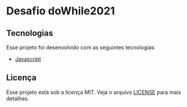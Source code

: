 # Desafio doWhile2021
## Tecnologias

Esse projeto foi desenvolvido com as seguintes tecnologias:

- [Javascript](https://www.javascript.com/)

## Licença

Esse projeto está sob a licença MIT. Veja o arquivo [LICENSE](LICENSE.md) para mais detalhes.
